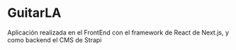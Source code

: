 # GuitarLA

Aplicación realizada en el FrontEnd con el framework de React de Next.js, y como backend el CMS de Strapi